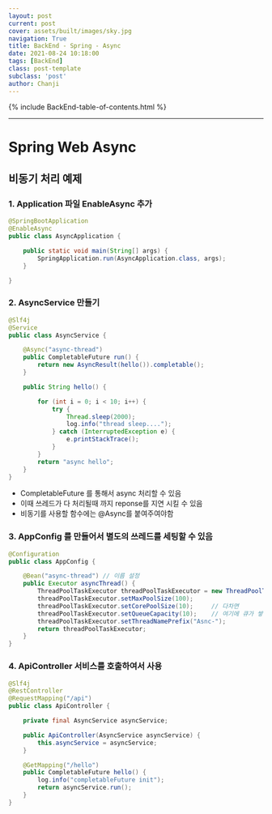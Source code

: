 ```yaml
---
layout: post
current: post
cover: assets/built/images/sky.jpg
navigation: True
title: BackEnd - Spring - Async
date: 2021-08-24 10:18:00
tags: [BackEnd]
class: post-template
subclass: 'post'
author: Chanji
---
```

{% include BackEnd-table-of-contents.html %}
***

# Spring Web Async

## 비동기 처리 예제

### 1. Application 파일 EnableAsync 추가

~~~java
@SpringBootApplication
@EnableAsync
public class AsyncApplication {

	public static void main(String[] args) {
		SpringApplication.run(AsyncApplication.class, args);
	}

}
~~~

### 2. AsyncService 만들기

~~~java
@Slf4j
@Service
public class AsyncService {

    @Async("async-thread")
    public CompletableFuture run() { 
        return new AsyncResult(hello()).completable();
    }

    public String hello() {

        for (int i = 0; i < 10; i++) {
            try {
                Thread.sleep(2000);
                log.info("thread sleep....");
            } catch (InterruptedException e) {
                e.printStackTrace();
            }
        }
        return "async hello";
    }
}
~~~
  - CompletableFuture 를 통해서 async 처리할 수 있음
  - 이때 쓰레드가 다 처리될때 까지 reponse를 지연 시킬 수 있음
  - 비동기를 사용할 함수에는 @Async를 붙여주여야함

### 3. AppConfig 를 만들어서 별도의 쓰레드를 세팅할 수 있음

~~~java
@Configuration
public class AppConfig {

    @Bean("async-thread") // 이름 설정
    public Executor asyncThread() {
        ThreadPoolTaskExecutor threadPoolTaskExecutor = new ThreadPoolTaskExecutor();
        threadPoolTaskExecutor.setMaxPoolSize(100);
        threadPoolTaskExecutor.setCorePoolSize(10);     // 다차면
        threadPoolTaskExecutor.setQueueCapacity(10);    // 여기에 큐가 쌓임
        threadPoolTaskExecutor.setThreadNamePrefix("Asnc-");
        return threadPoolTaskExecutor;
    }
}
~~~

### 4. ApiController 서비스를 호출하여서 사용

~~~java
@Slf4j
@RestController
@RequestMapping("/api")
public class ApiController {

    private final AsyncService asyncService;

    public ApiController(AsyncService asyncService) {
        this.asyncService = asyncService;
    }

    @GetMapping("/hello")
    public CompletableFuture hello() {
        log.info("completableFuture init");
        return asyncService.run();
    }
}
~~~



